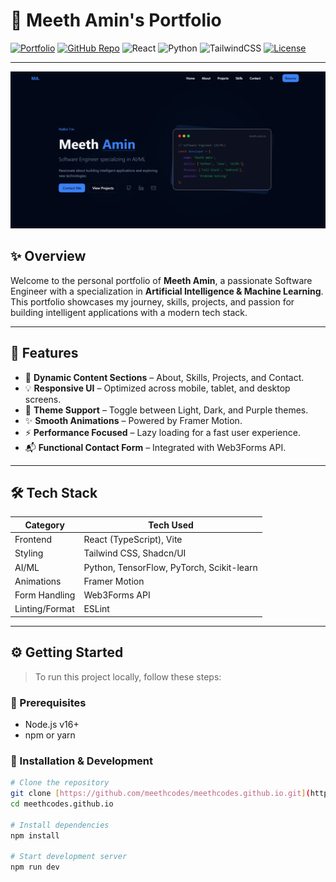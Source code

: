 # 🚀 Meeth Amin's Portfolio

[![Portfolio](https://img.shields.io/badge/Live%20Portfolio-blueviolet?style=for-the-badge&logo=github&logoColor=white)](https://meethcodes.github.io)
[![GitHub Repo](https://img.shields.io/badge/Repo-181717?style=for-the-badge&logo=github&logoColor=white)](https://github.com/meethcodes/meethcodes.github.io)
![React](https://img.shields.io/badge/react-%2320232a.svg?style=for-the-badge&logo=react&logoColor=%2361DAFB)
![Python](https://img.shields.io/badge/python-3776AB?style=for-the-badge&logo=python&logoColor=white)
![TailwindCSS](https://img.shields.io/badge/tailwindcss-%2338B2AC.svg?style=for-the-badge&logo=tailwind-css&logoColor=white)
[![License](https://img.shields.io/badge/MIT-green?style=for-the-badge)](LICENSE)

---

![Portfolio Screenshot](./public/screenshot.png)

## ✨ Overview

Welcome to the personal portfolio of **Meeth Amin**, a passionate Software Engineer with a specialization in **Artificial Intelligence & Machine Learning**. This portfolio showcases my journey, skills, projects, and passion for building intelligent applications with a modern tech stack.

---

## 🎯 Features

- 📌 **Dynamic Content Sections** – About, Skills, Projects, and Contact.
- 💡 **Responsive UI** – Optimized across mobile, tablet, and desktop screens.
- 🎨 **Theme Support** – Toggle between Light, Dark, and Purple themes.
- ✨ **Smooth Animations** – Powered by Framer Motion.
- ⚡ **Performance Focused** – Lazy loading for a fast user experience.
- 📬 **Functional Contact Form** – Integrated with Web3Forms API.

---

## 🛠️ Tech Stack

| Category         | Tech Used                                    |
| ---------------- | -------------------------------------------- |
| Frontend         | React (TypeScript), Vite                     |
| Styling          | Tailwind CSS, Shadcn/UI                      |
| AI/ML            | Python, TensorFlow, PyTorch, Scikit-learn    |
| Animations       | Framer Motion                                |
| Form Handling    | Web3Forms API                                |
| Linting/Format   | ESLint                                       |

---

## ⚙️ Getting Started

> To run this project locally, follow these steps:

### 🔧 Prerequisites

- Node.js v16+
- npm or yarn

### 🚀 Installation & Development

```bash
# Clone the repository
git clone [https://github.com/meethcodes/meethcodes.github.io.git](https://github.com/meethcodes/meethcodes.github.io.git)
cd meethcodes.github.io

# Install dependencies
npm install

# Start development server
npm run dev